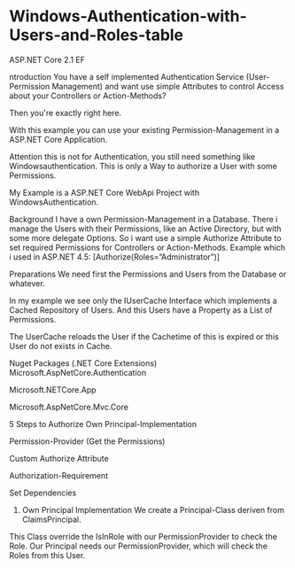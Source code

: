 # Windows-Authentication-with-Users-and-Roles-table

ASP.NET Core 2.1 EF

ntroduction
You have a self implemented Authentication Service (User-Permission Management) and want use simple Attributes to control Access about your Controllers or Action-Methods?

Then you're exactly right here.

With this example you can use your existing Permission-Management in a ASP.NET Core Application.

Attention this is not for Authentication, you still need something like Windowsauthentication.
This is only a Way to authorize a User with some Permissions.

My Example is a ASP.NET Core WebApi Project with WindowsAuthentication.

Background
I have a own Permission-Management in a Database. There i manage the Users with their Permissions, like an Active Directory, but with some more delegate Options. 
So i want use a simple Authorize Attribute to set required Permissions for Controllers or Action-Methods.
Example which i used in ASP.NET 4.5:  [Authorize(Roles=”Administrator”)]

Preparations 
We need first the Permissions and Users from the Database or whatever. 

In my example we see only the IUserCache Interface which implements a Cached Repository of Users. And this Users have a Property as a List of Permissions. 

The UserCache reloads the User if the Cachetime of this is expired or this User do not exists in Cache. 

Nuget Packages (.NET Core Extensions)
Microsoft.AspNetCore.Authentication 

Microsoft.NETCore.App 

Microsoft.AspNetCore.Mvc.Core

 

5 Steps to Authorize 
Own Principal-Implementation 

Permission-Provider (Get the Permissions) 

Custom Authorize Attribute 

Authorization-Requirement 

Set Dependencies 

 

1. Own Principal Implementation 
We create a Principal-Class deriven from ClaimsPrincipal.

This Class override the IsInRole with our PermissionProvider to check the Role. 
Our Principal needs our PermissionProvider, which will check the Roles from this User. 
